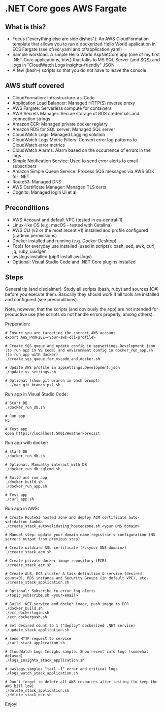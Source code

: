 # .NET Core goes AWS Fargate

## What is this?

- Focus ("everything else are side dishes"): An AWS CloudFormation template that allows you to run a dockerized Hello World application in ECS Fargate (see cf/ecr.yaml and cf/application.yaml)
- Sample workload: A simple Hello World AspNetCore app (one of my first .NET Core applications, btw.) that talks to MS SQL Server (and SQS) and logs in "CloudWatch Logs Insights-friendly" JSON
- A few (bash-) scripts so that you do not have to leave the console

## AWS stuff covered

- CloudFormation: Infrastructure-as-Code
- Application Load Balancer: Managed HTTP(S) reverse proxy
- AWS Fargate: Serverless compute for containers
- AWS Secrets Manager: Secure storage of RDS credentials and connection strings
- Amazon ECR: Managed private docker registry
- Amazon RDS for SQL server: Managed SQL server
- CloudWatch Logs: Managed Logging solution
- CloudWatch Logs Metric Filters: Convert error log patterns to CloudWatch error metrics
- CloudWatch Alarms: Alarm based on the occurrence of errors in the logs
- Simple Notification Service: Used to send error alerts to email subscribers 
- Amazon Simple Queue Service: Process SQS messages via AWS SDK for .NET
- Route53: Managed DNS
- AWS Certificate Manager: Managed TLS certs
- Cognito: Managed login UI et al

## Preconditions

- AWS Account and default VPC (tested in eu-central-1)
- Linux-like OS (e.g. macOS - tested with Catalina)
- AWS CLI (v2 or the most recent v1) installed and profile configured (~admin permissions)
- Docker installed and running (e.g. Docker Desktop)
- Tools for everyday use installed (used in scripts): bash, sed, awk, curl, jq, ruby, uuidgen
- awslogs installed (pip3 install awslogs)
- Optional: Visual Studio Code and .NET Core plugins installed

## Steps

General tip (and disclaimer): Study all scripts (bash, ruby) and sources (C#) before you execute them. Basically they should work if all tools are installed and configured (see preconditions). 

Note, however, that the scripts (and obviously the app) are not intended for productive use (the scripts do not handle errors properly, among others).

Preperation:

    # Ensure you are targeting the correct AWS account
    export AWS_PROFILE=<your-aws-cli-profile>

    # Create SQS queue and update config in appsettings.Development.json (to run app in VS Code) and environment config in docker_run_app.sh (to run app with docker)
    ./create_sqs_queue_for_vscode_and_docker.sh

    # Update AWS profile in appsettings.Development.json
    ./update_vs_settings.sh 

    # Optional (show git branch in bash prompt)
    . ./mac_git_branch_ps1.sh

Run app in Visual Studio Code:

    # Start DB
    ./docker_run_db.sh

    # Run app
    F5

    # Test app
    open https://localhost:5001/WeatherForecast

Run app with docker:

    # Start DB
    ./docker_run_db.sh

    # Optional: Manually interact with DB
    ./docker_run_db_sqlcmd.sh

    # Build and run app
    ./docker_build.sh
    ./docker_run_app.sh

    # Test app
    ./curl_app.sh

Run app in AWS:

    # Create Route53 hosted zone and deploy ACM certificate auto-validation lambda
    ./create_stack_autovalidating_hostedzone.sh <your DNS domain>

    # Manual step: update your domain name registrar's configuration (NS servers output from previous step)

    # Create wildcard SSL certificate (*.<your DNS domain>)
    ./create_stack_acm.sh

    # Create private docker image repository (ECR)
    ./create_stack_ecr.sh
    
    # Create ALB, ECS cluster & task definition & service (desired count=0), RDS instance and Security Groups (in default VPC), etc.
    ./create_stack_application.sh

    # Optional: Subscribe to error log alerts
    ./topic_subscribe.sh <your-email>

    # Build .NET service and docker image, push image to ECR
    ./docker_build.sh
    ./ecr_dockerlogin.sh
    ./ecr_dockerpush.sh 

    # Set desired count to 1 ("deploy" dockerized .NET service)
    ./update_stack_application.sh

    # Send HTTP request to service
    ./curl_stack_application.sh
   
    # CloudWatch Logs Insighs sample: Show recent info logs (somewhat delayed)
    ./logs_insights_stack_application.sh

    # awslogs sample: "tail -f" error and critical logs
    ./logs_watch_stack_application.sh

    # Don't forget to delete all AWS resources after testing (to keep the AWS bill low)
    ./delete_stack_application.sh 
    ./delete_stack_ecr.sh

Enjoy!
